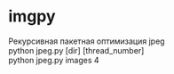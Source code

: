 # imgpy

Рекурсивная пакетная оптимизация jpeg                               
python jpeg.py [dir] [thread_number]																									
python jpeg.py images 4
